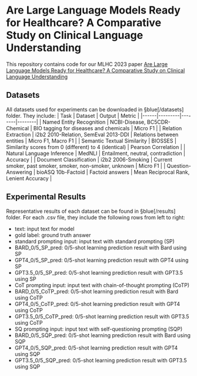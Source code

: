 # Are Large Language Models Ready for Healthcare? A Comparative Study on Clinical Language Understanding
This repository contains code for our MLHC 2023 paper [Are Large Language Models Ready for Healthcare? A Comparative Study on Clinical Language Understanding](https://arxiv.org/abs/2304.05368)

## Datasets
All datasets used for experiments can be downloaded in §blue[/datasets] folder. They include:
| Task | Dataset | Output | Metric |
|------|---------|--------|--------|
| Named Entity Recognition | NCBI-Disease, BC5CDR-Chemical | BIO tagging for diseases and chemicals | Micro F1 |
| Relation Extraction | i2b2 2010-Relation, SemEval 2013-DDI | Relations between entities | Micro F1, Macro F1 |
| Semantic Textual Similarity | BIOSSES | Similarity scores from 0 (different) to 4 (identical) | Pearson Correlation |
| Natural Language Inference | MedNLI | Entailment, neutral, contradiction | Accuracy |
| Document Classification | i2b2 2006-Smoking | Current smoker, past smoker, smoker, non-smoker, unknown | Micro F1 |
| Question-Answering | bioASQ 10b-Factoid | Factoid answers | Mean Reciprocal Rank, Lenient Accuracy |

## Experimental Results
Representative results of each dataset can be found in §blue[/results] folder. 
For each .csv file, they include the following rows from left to right:
- text: input text for model
- gold label: ground truth answer
- standard prompting input: input text with standard prompting (SP)
- BARD_0/5_SP_pred: 0/5-shot learning prediction result with Bard using SP
- GPT4_0/5_SP_pred: 0/5-shot learning prediction result with GPT4 using SP
- GPT3.5_0/5_SP_pred: 0/5-shot learning prediction result with GPT3.5 using SP
- CoT prompting input: input text with chain-of-thought prompting (CoTP)
- BARD_0/5_CoTP_pred: 0/5-shot learning prediction result with Bard using CoTP
- GPT4_0/5_CoTP_pred: 0/5-shot learning prediction result with GPT4 using CoTP
- GPT3.5_0/5_CoTP_pred: 0/5-shot learning prediction result with GPT3.5 using CoTP
- SQ prompting input: input text with self-questioning prompting (SQP)
- BARD_0/5_SQP_pred: 0/5-shot learning prediction result with Bard using SQP
- GPT4_0/5_SQP_pred: 0/5-shot learning prediction result with GPT4 using SQP
- GPT3.5_0/5_SQP_pred: 0/5-shot learning prediction result with GPT3.5 using SQP
